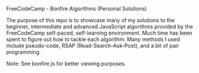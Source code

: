 FreeCodeCamp - Bonfire Algorithms (Personal Solutions) <br>

The purpose of this repo is to showcase many of my solutions to the beginner, intermediate and advanced JavaScript algorithms provided by the FreeCodeCamp self-paced, self-learning environment.
Much time has been spent to figure out how to tackle each algorithm. Many methods I used include pseudo-code, RSAP (Read-Search-Ask-Post), and a bit of pair programming.

Note: See bonfire.js for better viewing purposes.